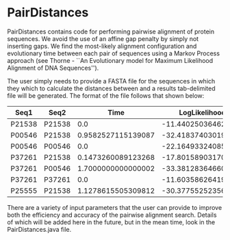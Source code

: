 # PairDistances

PairDistances contains code for performing pairwise alignment of protein sequences. We avoid the use of an affine gap penalty by simply not inserting gaps. We find the most-likely alignment configuration and evolutionary time between each pair of sequences using a Markov Process approach (see Thorne - ``An Evolutionary model for Maximum Likelihood Alignment of DNA Sequences'').

The user simply needs to provide a FASTA file for the sequences in which they which to calculate the distances between and a results tab-delimited file will be generated. The format of the file follows that shown below:


| Seq1        | Seq2           | Time  | LogLikelihood | Configuration | S1Length | S2Length | S1Sequence | S2Sequence |
|--------|--------|--------|--------|--------|--------|--------|--------|--------|
| P21538 | P21538 | 0.0 | -11.440250364624116 | 3.0 | 4 | 4 | KKRK | KKRK |
| P00546 | P21538 | 0.9582527115139087 | -32.41837403019155 | 5.0 | 7 | 4 | PQWRRKD | KKRK |
| P00546 | P00546 | 0.0 | -22.16493324085298 | 6.0 | 7 | 7 | PQWRRKD | PQWRRKD |
| P37261 | P21538 | 0.1473260089123268 | -17.801589031708815 | 3.0 | 4 | 4 | KKRP | KKRK |
| P37261 | P00546 | 1.7000000000000002 | -33.38128364660126 | 6.0 | 4 | 7 | KKRP | PQWRRKD |
| P37261 | P37261 | 0.0 | -11.603586264197588 | 3.0 | 4 | 4 | KKRP | KKRP |
| P25555 | P21538 | 1.1278615505309812 | -30.37755252356034 | 5.0 | 7 | 4 | PVRRRLS | KKRK |


There are a variety of input parameters that the user can provide to improve both the efficiency and accuracy of the pairwise alignment search. Details of which will be added here in the future, but in the mean time, look in the PairDistances.java file.
